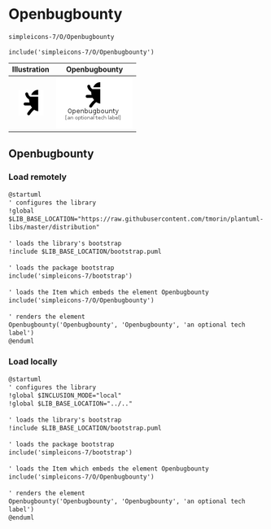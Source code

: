 # Openbugbounty


```text
simpleicons-7/O/Openbugbounty
```

```text
include('simpleicons-7/O/Openbugbounty')
```



| Illustration | Openbugbounty |
| :---: | :---: |
| ![illustration for Illustration](../../simpleicons-7/O/Openbugbounty.png) | ![illustration for Openbugbounty](../../simpleicons-7/O/Openbugbounty.Local.png) |




## Openbugbounty

### Load remotely
```plantuml
@startuml
' configures the library
!global $LIB_BASE_LOCATION="https://raw.githubusercontent.com/tmorin/plantuml-libs/master/distribution"

' loads the library's bootstrap
!include $LIB_BASE_LOCATION/bootstrap.puml

' loads the package bootstrap
include('simpleicons-7/bootstrap')

' loads the Item which embeds the element Openbugbounty
include('simpleicons-7/O/Openbugbounty')

' renders the element
Openbugbounty('Openbugbounty', 'Openbugbounty', 'an optional tech label')
@enduml
```

### Load locally
```plantuml
@startuml
' configures the library
!global $INCLUSION_MODE="local"
!global $LIB_BASE_LOCATION="../.."

' loads the library's bootstrap
!include $LIB_BASE_LOCATION/bootstrap.puml

' loads the package bootstrap
include('simpleicons-7/bootstrap')

' loads the Item which embeds the element Openbugbounty
include('simpleicons-7/O/Openbugbounty')

' renders the element
Openbugbounty('Openbugbounty', 'Openbugbounty', 'an optional tech label')
@enduml
```

